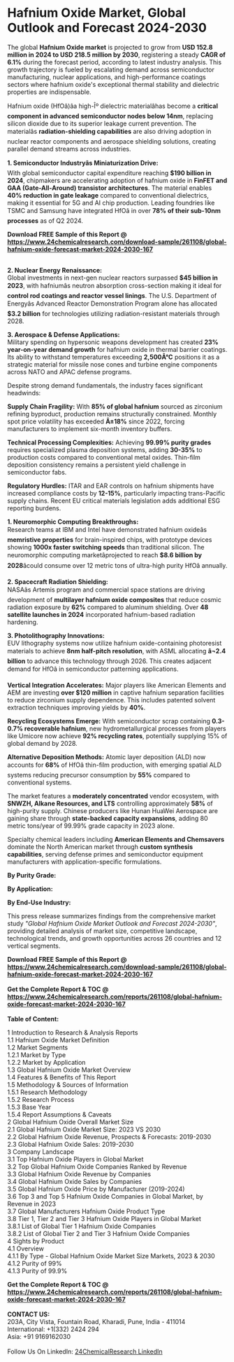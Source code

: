 <h1>Hafnium Oxide Market, Global Outlook and Forecast 2024-2030</h1><p>The global <strong>Hafnium Oxide market</strong> is projected to grow from <strong>USD 152.8 million in 2024 to USD 218.5 million by 2030</strong>, registering a steady <strong>CAGR of 6.1%</strong> during the forecast period, according to latest industry analysis. This growth trajectory is fueled by escalating demand across semiconductor manufacturing, nuclear applications, and high-performance coatings sectors where hafnium oxide's exceptional thermal stability and dielectric properties are indispensable.</p><p>Hafnium oxide (HfOâ)âa high-Îº dielectric materialâhas become a <strong>critical component in advanced semiconductor nodes below 14nm</strong>, replacing silicon dioxide due to its superior leakage current prevention. The materialâs <strong>radiation-shielding capabilities</strong> are also driving adoption in nuclear reactor components and aerospace shielding solutions, creating parallel demand streams across industries.</p><p><strong>1. Semiconductor Industryâs Miniaturization Drive:</strong><br>
With global semiconductor capital expenditure reaching <strong>$190 billion in 2024</strong>, chipmakers are accelerating adoption of hafnium oxide in <strong>FinFET and GAA (Gate-All-Around) transistor architectures</strong>. The material enables <strong>40% reduction in gate leakage</strong> compared to conventional dielectrics, making it essential for 5G and AI chip production. Leading foundries like TSMC and Samsung have integrated HfOâ in over <strong>78% of their sub-10nm processes</strong> as of Q2 2024.</p><div><b>Download FREE Sample of this Report @ 
            <a href="https://www.24chemicalresearch.com/download-sample/261108/global-hafnium-oxide-forecast-market-2024-2030-167">
            https://www.24chemicalresearch.com/download-sample/261108/global-hafnium-oxide-forecast-market-2024-2030-167</a></b></div><br><p><strong>2. Nuclear Energy Renaissance:</strong><br>
Global investments in next-gen nuclear reactors surpassed <strong>$45 billion in 2023</strong>, with hafniumâs neutron absorption cross-section making it ideal for <strong>control rod coatings and reactor vessel linings</strong>. The U.S. Department of Energyâs Advanced Reactor Demonstration Program alone has allocated <strong>$3.2 billion</strong> for technologies utilizing radiation-resistant materials through 2028.</p><p><strong>3. Aerospace &amp; Defense Applications:</strong><br>
Military spending on hypersonic weapons development has created <strong>23% year-on-year demand growth</strong> for hafnium oxide in thermal barrier coatings. Its ability to withstand temperatures exceeding <strong>2,500Â°C</strong> positions it as a strategic material for missile nose cones and turbine engine components across NATO and APAC defense programs.</p><p>Despite strong demand fundamentals, the industry faces significant headwinds:</p><p><strong>Supply Chain Fragility:</strong> With <strong>85% of global hafnium</strong> sourced as zirconium refining byproduct, production remains structurally constrained. Monthly spot price volatility has exceeded <strong>Â±18%</strong> since 2022, forcing manufacturers to implement six-month inventory buffers.</p><p><strong>Technical Processing Complexities:</strong> Achieving <strong>99.99% purity grades</strong> requires specialized plasma deposition systems, adding <strong>30-35%</strong> to production costs compared to conventional metal oxides. Thin-film deposition consistency remains a persistent yield challenge in semiconductor fabs.</p><p><strong>Regulatory Hurdles:</strong> ITAR and EAR controls on hafnium shipments have increased compliance costs by <strong>12-15%</strong>, particularly impacting trans-Pacific supply chains. Recent EU critical materials legislation adds additional ESG reporting burdens.</p><p><strong>1. Neuromorphic Computing Breakthroughs:</strong><br>
Research teams at IBM and Intel have demonstrated hafnium oxideâs <strong>memristive properties</strong> for brain-inspired chips, with prototype devices showing <strong>1000x faster switching speeds</strong> than traditional silicon. The neuromorphic computing marketâprojected to reach <strong>$8.6 billion by 2028</strong>âcould consume over 12 metric tons of ultra-high purity HfOâ annually.</p><p><strong>2. Spacecraft Radiation Shielding:</strong><br>
NASAâs Artemis program and commercial space stations are driving development of <strong>multilayer hafnium oxide composites</strong> that reduce cosmic radiation exposure by <strong>62%</strong> compared to aluminum shielding. Over <strong>48 satellite launches in 2024</strong> incorporated hafnium-based radiation hardening.</p><p><strong>3. Photolithography Innovations:</strong><br>
EUV lithography systems now utilize hafnium oxide-containing photoresist materials to achieve <strong>8nm half-pitch resolution</strong>, with ASML allocating <strong>â¬2.4 billion</strong> to advance this technology through 2026. This creates adjacent demand for HfOâ in semiconductor patterning applications.</p><p><strong>Vertical Integration Accelerates:</strong> Major players like American Elements and AEM are investing <strong>over $120 million</strong> in captive hafnium separation facilities to reduce zirconium supply dependence. This includes patented solvent extraction techniques improving yields by <strong>40%</strong>.</p><p><strong>Recycling Ecosystems Emerge:</strong> With semiconductor scrap containing <strong>0.3-0.7% recoverable hafnium</strong>, new hydrometallurgical processes from players like Umicore now achieve <strong>92% recycling rates</strong>, potentially supplying 15% of global demand by 2028.</p><p><strong>Alternative Deposition Methods:</strong> Atomic layer deposition (ALD) now accounts for <strong>68%</strong> of HfOâ thin-film production, with emerging spatial ALD systems reducing precursor consumption by <strong>55%</strong> compared to conventional systems.</p><p>The market features a <strong>moderately concentrated</strong> vendor ecosystem, with <strong>SNWZH, Alkane Resources, and LTS</strong> controlling approximately <strong>58%</strong> of high-purity supply. Chinese producers like Hunan HuaWei Aerospace are gaining share through <strong>state-backed capacity expansions</strong>, adding 80 metric tons/year of 99.99% grade capacity in 2023 alone.</p><p>Specialty chemical leaders including <strong>American Elements and Chemsavers</strong> dominate the North American market through <strong>custom synthesis capabilities</strong>, serving defense primes and semiconductor equipment manufacturers with application-specific formulations.</p><p><strong>By Purity Grade:</strong></p><p><strong>By Application:</strong></p><p><strong>By End-Use Industry:</strong></p><p>This press release summarizes findings from the comprehensive market study <em>"Global Hafnium Oxide Market Outlook and Forecast 2024-2030"</em>, providing detailed analysis of market size, competitive landscape, technological trends, and growth opportunities across 26 countries and 12 vertical segments.</p><div><b>Download FREE Sample of this Report @ 
            <a href="https://www.24chemicalresearch.com/download-sample/261108/global-hafnium-oxide-forecast-market-2024-2030-167">
            https://www.24chemicalresearch.com/download-sample/261108/global-hafnium-oxide-forecast-market-2024-2030-167</a></b></div><br><div><b>Get the Complete Report & TOC @ 
            <a href="https://www.24chemicalresearch.com/reports/261108/global-hafnium-oxide-forecast-market-2024-2030-167">
            https://www.24chemicalresearch.com/reports/261108/global-hafnium-oxide-forecast-market-2024-2030-167</a></b></div><br>
            <b>Table of Content:</b><p>1 Introduction to Research & Analysis Reports<br />
    1.1 Hafnium Oxide Market Definition<br />
    1.2 Market Segments<br />
        1.2.1 Market by Type<br />
        1.2.2 Market by Application<br />
    1.3 Global Hafnium Oxide Market Overview<br />
    1.4 Features & Benefits of This Report<br />
    1.5 Methodology & Sources of Information<br />
        1.5.1 Research Methodology<br />
        1.5.2 Research Process<br />
        1.5.3 Base Year<br />
        1.5.4 Report Assumptions & Caveats<br />
2 Global Hafnium Oxide Overall Market Size<br />
    2.1 Global Hafnium Oxide Market Size: 2023 VS 2030<br />
    2.2 Global Hafnium Oxide Revenue, Prospects & Forecasts: 2019-2030<br />
    2.3 Global Hafnium Oxide Sales: 2019-2030<br />
3 Company Landscape<br />
    3.1 Top Hafnium Oxide Players in Global Market<br />
    3.2 Top Global Hafnium Oxide Companies Ranked by Revenue<br />
    3.3 Global Hafnium Oxide Revenue by Companies<br />
    3.4 Global Hafnium Oxide Sales by Companies<br />
    3.5 Global Hafnium Oxide Price by Manufacturer (2019-2024)<br />
    3.6 Top 3 and Top 5 Hafnium Oxide Companies in Global Market, by Revenue in 2023<br />
    3.7 Global Manufacturers Hafnium Oxide Product Type<br />
    3.8 Tier 1, Tier 2 and Tier 3 Hafnium Oxide Players in Global Market<br />
        3.8.1 List of Global Tier 1 Hafnium Oxide Companies<br />
        3.8.2 List of Global Tier 2 and Tier 3 Hafnium Oxide Companies<br />
4 Sights by Product<br />
    4.1 Overview<br />
        4.1.1 By Type - Global Hafnium Oxide Market Size Markets, 2023 & 2030<br />
        4.1.2 Purity of 99%<br />
        4.1.3 Purity of 99.9%<br />
 </p><div><b>Get the Complete Report & TOC @ 
            <a href="https://www.24chemicalresearch.com/reports/261108/global-hafnium-oxide-forecast-market-2024-2030-167">
            https://www.24chemicalresearch.com/reports/261108/global-hafnium-oxide-forecast-market-2024-2030-167</a></b></div><br><b>CONTACT US:</b><br>
            203A, City Vista, Fountain Road, Kharadi, Pune, India - 411014<br>
            International: +1(332) 2424 294<br>
            Asia: +91 9169162030 <br><br>
            Follow Us On LinkedIn: <a href="https://www.linkedin.com/company/24chemicalresearch/">24ChemicalResearch LinkedIn</a>
